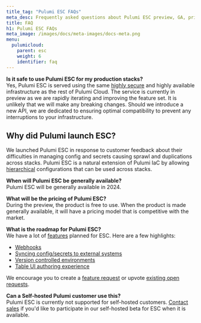 ```yaml
---
title_tag: "Pulumi ESC FAQs"
meta_desc: Frequently asked questions about Pulumi ESC preview, GA, pricing and roadmap.
title: FAQ
h1: Pulumi ESC FAQs
meta_image: /images/docs/meta-images/docs-meta.png
menu:
  pulumicloud:
    parent: esc
    weight: 6
    identifier: faq
---
```


**Is it safe to use Pulumi ESC for my production stacks?**
<br>
Yes, Pulumi ESC is served using the same [highly secure](/security/pulumi-cloud-security-whitepaper.pdf) and highly available infrastructure as the rest of Pulumi Cloud. The service is currently in preview as we are rapidly iterating and improving the feature set. It is unlikely that we will make any breaking changes. Should we introduce a new API, we are dedicated to ensuring optimal compatibility to prevent any interruptions to your infrastructure.

## Why did Pulumi launch ESC?

We launched Pulumi ESC in response to customer feedback about their difficulties in managing config and secrets causing sprawl and duplications across stacks. Pulumi ESC is a natural extension of Pulumi IaC by allowing [hierarchical](/docs/pulumi-cloud/esc/#configuration-as-code) configurations that can be used across stacks.

**When will Pulumi ESC be generally available?**
<br>
Pulumi ESC will be generally available in 2024.

**What will be the pricing of Pulumi ESC?**
<br>
During the preview, the product is free to use. When the product is made generally available, it will have a pricing model that is competitive with the market.

**What is the roadmap for Pulumi ESC?**
<br>
We have a lot of [features](https://github.com/pulumi/esc/issues) planned for ESC. Here are a few highlights:

- [Webhooks](https://github.com/pulumi/esc/issues/188)
- [Syncing config/secrets to external systems](https://github.com/pulumi/esc/issues/58)
- [Version controlled environments](https://github.com/pulumi/esc/issues/63)
- [Table UI authoring experience](https://github.com/pulumi/esc/issues/62)

We encourage you to create a [feature request](https://github.com/pulumi/esc/issues/new/choose) or upvote [existing open requests](https://github.com/pulumi/esc/issues).

**Can a Self-hosted Pulumi customer use this?**
<br>
Pulumi ESC is currently not supported for self-hosted customers. [Contact sales](/contact/?form=sales) if you'd like to participate in our self-hosted beta for ESC when it is available.
